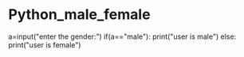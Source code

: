 # Python_male_female
a=input("enter the gender:")
if(a=="male"):
    print("user is male")
else:
    print("user is female")
